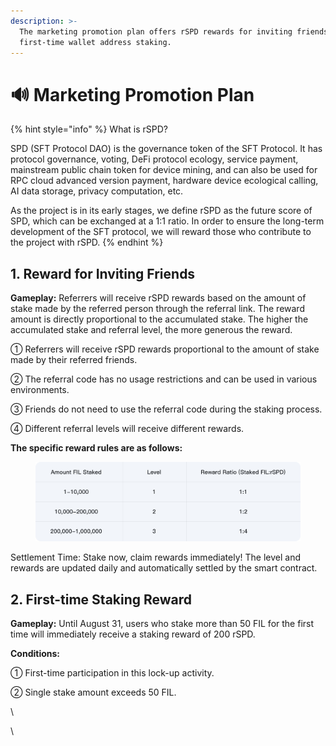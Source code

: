 ```yaml
---
description: >-
  The marketing promotion plan offers rSPD rewards for inviting friends or for
  first-time wallet address staking.
---
```


# 🔊 Marketing Promotion Plan

{% hint style="info" %}
What is rSPD?

SPD (SFT Protocol DAO) is the governance token of the SFT Protocol. It has protocol governance, voting, DeFi protocol ecology, service payment, mainstream public chain token for device mining, and can also be used for RPC cloud advanced version payment, hardware device ecological calling, AI data storage, privacy computation, etc.

As the project is in its early stages, we define rSPD as the future score of SPD, which can be exchanged at a 1:1 ratio. In order to ensure the long-term development of the SFT protocol, we will reward those who contribute to the project with rSPD.
{% endhint %}

## 1. Reward for Inviting Friends

**Gameplay:** Referrers will receive rSPD rewards based on the amount of stake made by the referred person through the referral link. The reward amount is directly proportional to the accumulated stake. The higher the accumulated stake and referral level, the more generous the reward.

① Referrers will receive rSPD rewards proportional to the amount of stake made by their referred friends.

② The referral code has no usage restrictions and can be used in various environments.

③ Friends do not need to use the referral code during the staking process.

④ Different referral levels will receive different rewards.

**The specific reward rules are as follows:**

<figure><img src="../.gitbook/assets/11 (1).png" alt=""><figcaption></figcaption></figure>

Settlement Time: Stake now, claim rewards immediately! The level and rewards are updated daily and automatically settled by the smart contract.

## 2. First-time Staking Reward

**Gameplay:** Until August 31, users who stake more than 50 FIL for the first time will immediately receive a staking reward of 200 rSPD.

**Conditions:**

① First-time participation in this lock-up activity.

② Single stake amount exceeds 50 FIL.

\


\
